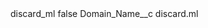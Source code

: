 <?xml version="1.0" encoding="UTF-8"?>
<CustomMetadata xmlns="http://soap.sforce.com/2006/04/metadata" xmlns:xsi="http://www.w3.org/2001/XMLSchema-instance" xmlns:xsd="http://www.w3.org/2001/XMLSchema">
    <label>discard_ml</label>
    <protected>false</protected>
    <values>
        <field>Domain_Name__c</field>
        <value xsi:type="xsd:string">discard.ml</value>
    </values>
</CustomMetadata>
